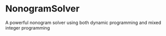 # NonogramSolver
A powerful nonogram solver using both dynamic programming and mixed integer programming
